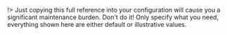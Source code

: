 !> Just copying this full reference into your configuration will cause you a significant maintenance burden. Don't do it! Only specify what you need, everything shown here are either default or illustrative values.